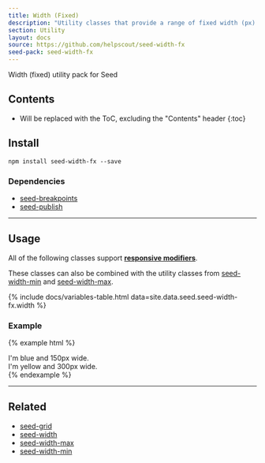 ```yaml
---
title: Width (Fixed)
description: "Utility classes that provide a range of fixed width (px) sizes."
section: Utility
layout: docs
source: https://github.com/helpscout/seed-width-fx
seed-pack: seed-width-fx
---
```


Width (fixed) utility pack for Seed

## Contents

* Will be replaced with the ToC, excluding the "Contents" header
{:toc}

## Install

```
npm install seed-width-fx --save
```


### Dependencies

* [seed-breakpoints](/seed/packs/seed-breakpoints)
* [seed-publish](/seed/packs/seed-publish)



---



## Usage

All of the following classes support **[responsive modifiers](/seed/packs/seed-breakpoints/#responsive-modifiers)**.

These classes can also be combined with the utility classes from [seed-width-min](/seed/packs/seed-width-min) and [seed-width-max](/seed/packs/seed-width-max).

{% include docs/variables-table.html data=site.data.seed.seed-width-fx.width %}


### Example

{% example html %}
<div class="u-width-fx-3 t-bg-blue-200">
  I'm blue and 150px wide.
</div>
<div class="u-width-fx-6 t-bg-yellow-200">
  I'm yellow and 300px wide.
</div>
{% endexample %}



---


## Related

* [seed-grid](/seed/packs/seed-grid)
* [seed-width](/seed/packs/seed-width)
* [seed-width-max](/seed/packs/seed-width-max)
* [seed-width-min](/seed/packs/seed-width-min)
